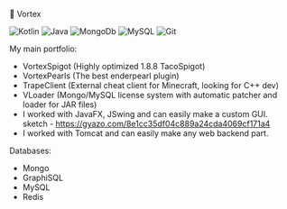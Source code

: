 🌃 Vortex

![Kotlin](https://img.shields.io/badge/-Kotlin-964b00?style=flat-square&logo=kotlin&logoColor=white)
![Java](https://img.shields.io/badge/-Java-f0c735?style=flat-square&logo=java&logoColor=white)
![MongoDb](https://img.shields.io/badge/-MongoDb-3fcf30?style=flat-square&logo=mongodb&logoColor=white)
![MySQL](https://img.shields.io/badge/-MySQL-e9f542?style=flat-square&logo=mysql&logoColor=black)
![Git](https://img.shields.io/badge/-Git-F44D27?style=flat-square&logo=git&logoColor=white) 

My main portfolio:
- VortexSpigot (Highly optimized 1.8.8 TacoSpigot)
- VortexPearls (The best enderpearl plugin)
- TrapeClient (External cheat client for Minecraft, looking for C++ dev)
- VLoader (Mongo/MySQL license system with automatic patcher and loader for JAR files)
- I worked with JavaFX, JSwing and can easily make a custom GUI.
sketch - https://gyazo.com/8e1cc35df04c889a24cda4069cf171a4
- I worked with Tomcat and can easily make any web backend part.

Databases:
- Mongo
- GraphiSQL
- MySQL
- Redis

